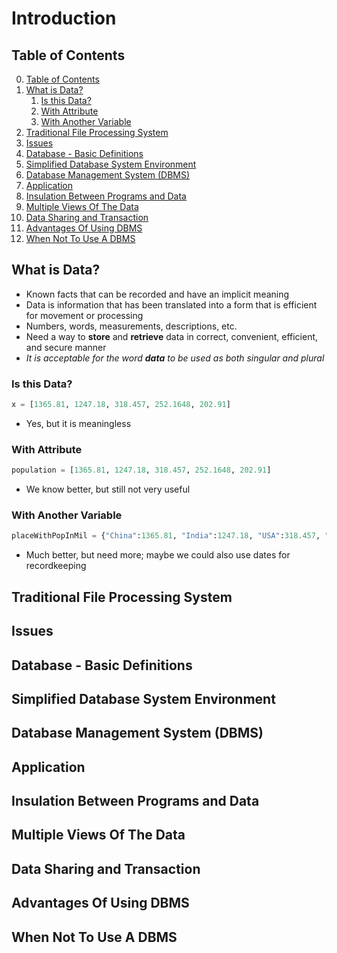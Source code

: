 # Introduction

## Table of Contents

0. [Table of Contents](#table-of-contents)
1. [What is Data?](#what-is-data)
    1. [Is this Data?](#is-this-data)
    2. [With Attribute](#with-attribute)
    3. [With Another Variable](#with-another-variable)
2. [Traditional File Processing System](#traditional-file-processing-system)
3. [Issues](#issues)
4. [Database - Basic Definitions](#database---basic-definitions)
5. [Simplified Database System Environment](#simplified-database-system-environment)
6. [Database Management System (DBMS)](#database-management-system-dbms)
7. [Application](#application)
8. [Insulation Between Programs and Data](#insulation-between-programs-and-data)
9. [Multiple Views Of The Data](#multiple-views-of-the-data)
10. [Data Sharing and Transaction](#data-sharing-and-transaction)
11. [Advantages Of Using DBMS](#advantages-of-using-dbms)
12. [When Not To Use A DBMS](#when-not-to-use-a-dbms)

## What is Data?

- Known facts that can be recorded and have an implicit meaning
- Data is information that has been translated into a form that is efficient for movement or processing
- Numbers, words, measurements, descriptions, etc.
- Need a way to **store** and **retrieve** data in correct, convenient, efficient, and secure manner
- *It is acceptable for the word **data** to be used as both singular and plural*

### Is this Data?

```python
x = [1365.81, 1247.18, 318.457, 252.1648, 202.91]
```
- Yes, but it is meaningless

### With Attribute

```python
population = [1365.81, 1247.18, 318.457, 252.1648, 202.91]
```
- We know better, but still not very useful

### With Another Variable

```python
placeWithPopInMil = {"China":1365.81, "India":1247.18, "USA":318.457, "Indonesia":252.1648, "Brazil":202.91}
```
- Much better, but need more; maybe we could also use dates for recordkeeping

## Traditional File Processing System

## Issues

## Database - Basic Definitions

## Simplified Database System Environment

## Database Management System (DBMS)

## Application

## Insulation Between Programs and Data

## Multiple Views Of The Data

## Data Sharing and Transaction

## Advantages Of Using DBMS

## When Not To Use A DBMS
